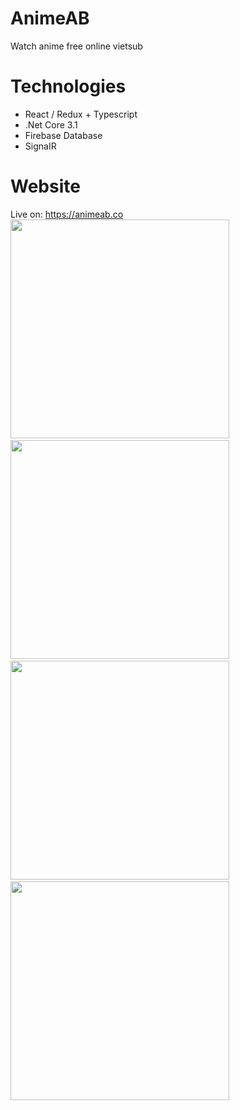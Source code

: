 # AnimeAB
Watch anime free online vietsub
# Technologies
- React / Redux + Typescript
- .Net Core 3.1
- Firebase Database
- SignaIR
# Website
Live on: https://animeab.co
<br />
<img src="https://user-images.githubusercontent.com/55707606/130415321-4d35f70c-f85d-4a8a-9999-c84c1d38e45c.png" width="350" />&nbsp;&nbsp;<img src="https://user-images.githubusercontent.com/55707606/130415412-aff5b3b8-0e51-4120-a846-bad4cc5f6de3.png" width="350" />&nbsp;&nbsp;<img src="https://user-images.githubusercontent.com/55707606/130416430-0b78fdd5-1da6-4171-a03b-89173d6f6c43.png" width="350" />&nbsp;&nbsp;<img src="https://user-images.githubusercontent.com/55707606/130415507-a89b7245-bc4d-4696-95f2-9fd946106ba4.png" width="350" />




